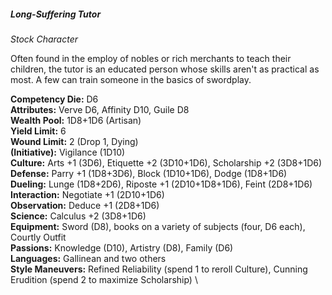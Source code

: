 ##### Long-Suffering Tutor

*Stock Character*

Often found in the employ of nobles or rich merchants to teach their
children, the tutor is an educated person whose skills aren't as
practical as most. A few can train someone in the basics of swordplay.

**Competency Die:** D6\
**Attributes:** Verve D6, Affinity D10, Guile D8\
**Wealth Pool:** 1D8+1D6 (Artisan)\
**Yield Limit:** 6\
**Wound Limit:** 2 (Drop 1, Dying)\
**(Initiative):** Vigilance (1D10)\
**Culture:** Arts +1 (3D6), Etiquette +2 (3D10+1D6), Scholarship +2 (3D8+1D6)\
**Defense:** Parry +1 (1D8+3D6), Block (1D10+1D6), Dodge (1D8+1D6)\
**Dueling:** Lunge (1D8+2D6), Riposte +1 (2D10+1D8+1D6), Feint (2D8+1D6)\
**Interaction:** Negotiate +1 (2D10+1D6)\
**Observation:** Deduce +1 (2D8+1D6)\
**Science:** Calculus +2 (3D8+1D6)\
**Equipment:** Sword (D8), books on a variety of subjects (four, D6 each), Courtly Outfit\
**Passions:** Knowledge (D10), Artistry (D8), Family (D6)\
**Languages:** Gallinean and two others\
**Style Maneuvers:** Refined Reliability (spend 1 to reroll Culture),
Cunning Erudition (spend 2 to maximize Scholarship) \
